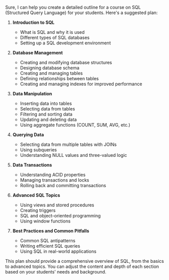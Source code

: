 Sure, I can help you create a detailed outline for a course on SQL (Structured Query Language) for your students. Here's a suggested plan:

1. **Introduction to SQL**
    
    - What is SQL and why it is used
    - Different types of SQL databases
    - Setting up a SQL development environment
    
2. **Database Management**
    
    - Creating and modifying database structures
    - Designing database schema
    - Creating and managing tables
    - Defining relationships between tables
    - Creating and managing indexes for improved performance
    
3. **Data Manipulation**
    
    - Inserting data into tables
    - Selecting data from tables
    - Filtering and sorting data
    - Updating and deleting data
    - Using aggregate functions (COUNT, SUM, AVG, etc.)
    
4. **Querying Data**
    
    - Selecting data from multiple tables with JOINs
    - Using subqueries
    - Understanding NULL values and three-valued logic
    
5. **Data Transactions**
    
    - Understanding ACID properties
    - Managing transactions and locks
    - Rolling back and committing transactions
    
6. **Advanced SQL Topics**
    
    - Using views and stored procedures
    - Creating triggers
    - SQL and object-oriented programming
    - Using window functions
    
7. **Best Practices and Common Pitfalls**
    
    - Common SQL antipatterns
    - Writing efficient SQL queries
    - Using SQL in real-world applications
    

This plan should provide a comprehensive overview of SQL, from the basics to advanced topics. You can adjust the content and depth of each section based on your students' needs and background.